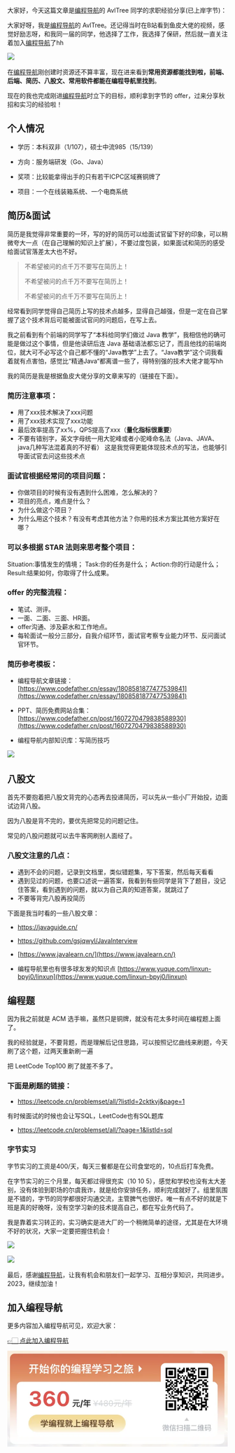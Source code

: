 大家好，今天这篇文章是[编程导航](https://mp.weixin.qq.com/s?__biz=MzI1NDczNTAwMA==&mid=2247524980&idx=2&sn=9ddcdb6c52aa096ed4c5ad0ced946a7d&chksm=e9c28583deb50c95f3c2665713a8bbc372c68332b3bfb846cf4b23af3f1cc07164832a291335&token=689599617&lang=zh_CN&scene=21#wechat_redirect)的 AvlTree 同学的求职经验分享(已上岸字节)：

大家好呀，我是[编程导航](https://mp.weixin.qq.com/s?__biz=MzI1NDczNTAwMA==&mid=2247524980&idx=2&sn=9ddcdb6c52aa096ed4c5ad0ced946a7d&chksm=e9c28583deb50c95f3c2665713a8bbc372c68332b3bfb846cf4b23af3f1cc07164832a291335&token=689599617&lang=zh_CN&scene=21#wechat_redirect)的 AvlTree。还记得当时在B站看到鱼皮大佬的视频，感觉好励志呀，和我同一届的同学，他选择了工作，我选择了保研，然后就一直关注着加入[编程导航](https://mp.weixin.qq.com/s?__biz=MzI1NDczNTAwMA==&mid=2247524980&idx=2&sn=9ddcdb6c52aa096ed4c5ad0ced946a7d&chksm=e9c28583deb50c95f3c2665713a8bbc372c68332b3bfb846cf4b23af3f1cc07164832a291335&token=689599617&lang=zh_CN&scene=21#wechat_redirect)了hh


![](https://files.mdnice.com/user/31817/050460db-05c2-4b49-a5e8-811c57e41705.png)


在[编程导航](https://mp.weixin.qq.com/s?__biz=MzI1NDczNTAwMA==&mid=2247524980&idx=2&sn=9ddcdb6c52aa096ed4c5ad0ced946a7d&chksm=e9c28583deb50c95f3c2665713a8bbc372c68332b3bfb846cf4b23af3f1cc07164832a291335&token=689599617&lang=zh_CN&scene=21#wechat_redirect)刚创建时资源还不算丰富，现在进来看到**常用资源都能找到啦，前端、后端、简历、八股文、常用软件都能在编程导航里找到**。

现在的我也完成刚进[编程导航](https://mp.weixin.qq.com/s?__biz=MzI1NDczNTAwMA==&mid=2247524980&idx=2&sn=9ddcdb6c52aa096ed4c5ad0ced946a7d&chksm=e9c28583deb50c95f3c2665713a8bbc372c68332b3bfb846cf4b23af3f1cc07164832a291335&token=689599617&lang=zh_CN&scene=21#wechat_redirect)时立下的目标，顺利拿到字节的 offer，过来分享秋招和实习的经验啦！


## 个人情况


- 学历：本科双非（1/107），硕士中流985（15/139）

- 方向：服务端研发（Go、Java）

- 奖项：比较能拿得出手的只有若干ICPC区域赛铜牌了

- 项目：一个在线装箱系统、一个电商系统




## 简历&面试


简历是我觉得非常重要的一环，写的好的简历可以给面试官留下好的印象，可以稍微夸大一点（在自己理解的知识上扩展），不要过度包装，如果面试和简历的感受给面试官落差太大也不好。

> 不希望被问的点千万不要写在简历上！
> 
> 不希望被问的点千万不要写在简历上！
>
> 不希望被问的点千万不要写在简历上！

经常看到同学觉得自己简历上写的技术点越多，显得自己越强，但是一定在自己掌握了这个技术背后可能被面试官问的问题后，在写上去。

我之前看到有个前端的同学写了“本科给同学们做过 Java 教学”，我相信他的确可能是做过这个事情，但是他读研后连 Java 基础语法都忘记了，而且他找的前端岗位，就大可不必写这个自己都不懂的“Java教学”上去了。“Java教学”这个词我看着就有点害怕，感觉比“精通Java“都离谱一些了，得特别强的技术大佬才能写hh


我的简历是我是根据鱼皮大佬分享的文章来写的（链接在下面）。



### 简历注意事项：

- 用了xxx技术解决了xxx问题
- 用了xxx技术实现了xxx功能
- 最后效率提高了xx%，QPS提高了xxx（**量化指标很重要**）
- 不要有错别字，英文字母统一用大驼峰或者小驼峰命名法（Java、JAVA、java几种写法混着真的不好看）
这是我觉得更能体现技术点的写法，也能够引导面试官去问这些技术点


### 面试官根据经常问的项目问题：

- 你做项目的时候有没有遇到什么困难，怎么解决的？
- 项目的亮点，难点是什么？
- 为什么做这个项目？
- 为什么用这个技术？有没有考虑其他方法？你用的技术方案比其他方案好在哪？


### 可以多根据 STAR 法则来思考整个项目：

Situation:事情发生的情境；
Task:你的任务是什么；
Action:你的行动是什么；
Result:结果如何，你取得了什么成果。


### offer 的完整流程：

- 笔试、测评。
- 一面、二面、三面、HR面。
- offer沟通、涉及薪水和工作地点。
- 每轮面试一般分三部分，自我介绍环节，面试官考察专业能力环节、反问面试官环节。


### 简历参考模板：

- 编程导航文章链接：[https://www.codefather.cn/essay/1808581877477539841](https://www.codefather.cn/essay/1808581877477539841)

- PPT、简历免费网站合集：[https://www.codefather.cn/post/1607270479838588930](https://www.codefather.cn/post/1607270479838588930)

- 编程导航内部知识库：写简历技巧

![](https://files.mdnice.com/user/31817/9027f782-4ef6-4a46-807c-53489267739f.png)


## 八股文


首先不要抱着把八股文背完的心态再去投递简历，可以先从一些小厂开始投，边面试边背八股。

因为八股是背不完的，要优先把常见的问题记住。

常见的八股问题就可以去牛客网刷别人面经了。


### 八股文注意的几点：

- 遇到不会的问题，记录到文档里，类似错题集，写下答案，然后每天看看
- 遇到见过的问题，也要口述说一遍答案，我看到有些同学是背下了题目，没记住答案，看到遇到的问题，就以为自己真的知道答案，就跳过了
- 不要等背完八股再投简历


下面是我当时看的一些八股文章：

- https://javaguide.cn/

- https://github.com/gsjqwyl/JavaInterview

- [https://www.javalearn.cn/](https://www.javalearn.cn/)

- 编程导航里也有很多球友发的知识点 [https://www.yuque.com/linxun-bpyj0/linxun](https://www.yuque.com/linxun-bpyj0/linxun)



## 编程题


因为我之前就是 ACM 选手嘛，虽然只是铜牌，就没有花太多时间在编程题上面了。

我的经验就是，不要背题，而是理解后记住思路，可以按照记忆曲线来刷题，今天刷了这个题，过两天重新刷一遍

把 LeetCode Top100 刷了就差不多了。

### 下面是刷题的链接：

- https://leetcode.cn/problemset/all/?listId=2cktkvj&page=1

有时候面试的时候也会让写SQL，LeetCode也有SQL题库

- https://leetcode.cn/problemset/all/?page=1&listId=sql



### 字节实习


字节实习的工资是400/天，每天三餐都是在公司食堂吃的，10点后打车免费。

在字节实习的三个月里，每天都过得很充实（10 10 5），感觉和学校也没有太大差别，没有体验到职场的尔虞我诈，就是给你安排任务，顺利完成就好了。组里氛围是不错的，字节的同学都很好沟通交流，主管脾气也很好。唯一有点不好的就是下班是真的好晚呀，没有空学习新的技术提高自己，都在写业务代码了。

我是靠着实习转正的，实习确实是进大厂的一个稍微简单的途径，尤其是在大环境不好的状况，大家一定要把握住机会！



![](https://files.mdnice.com/user/31817/26dde58d-bc50-4106-9e1e-7fde87414610.png)


![](https://files.mdnice.com/user/31817/90cbfc90-2990-4438-87a6-36f237ca004d.png)


最后，感谢[编程导航](https://mp.weixin.qq.com/s?__biz=MzI1NDczNTAwMA==&mid=2247524980&idx=2&sn=9ddcdb6c52aa096ed4c5ad0ced946a7d&chksm=e9c28583deb50c95f3c2665713a8bbc372c68332b3bfb846cf4b23af3f1cc07164832a291335&token=689599617&lang=zh_CN&scene=21#wechat_redirect)，让我有机会和朋友们一起学习、互相分享知识，共同进步。2023，继续加油！

## 加入编程导航

更多内容加入编程导航可见，欢迎大家：

[👉🏻 点此加入编程导航](https://yuyuanweb.feishu.cn/wiki/SDtMwjR1DituVpkz5MLc3fZLnzb)

![微信扫码领券加入](../../../image/join_us.png)
